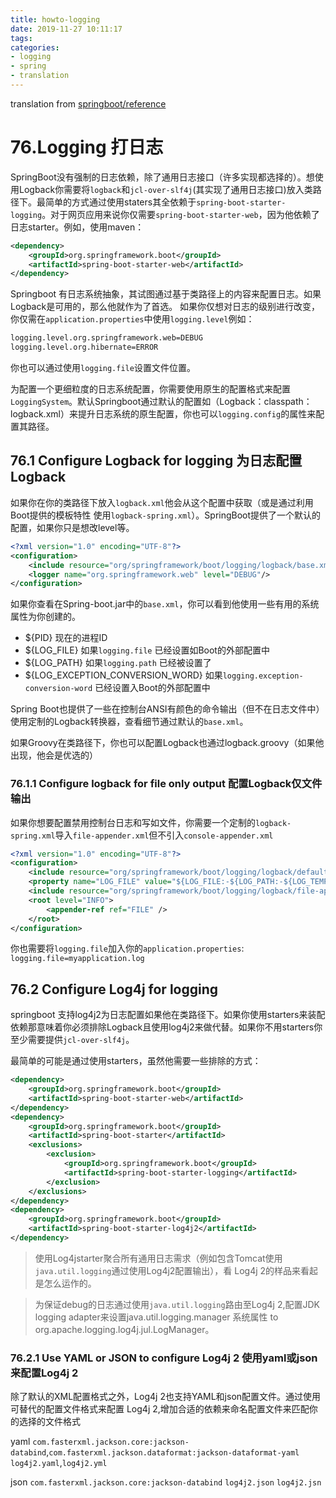 ```yaml
---
title: howto-logging
date: 2019-11-27 10:11:17
tags:
categories:
- logging
- spring
- translation
---
```


translation from [springboot/reference](https://docs.spring.io/spring-boot/docs/1.5.12.RELEASE/reference/html/howto-logging.html)

# 76.Logging 打日志

SpringBoot没有强制的日志依赖，除了通用日志接口（许多实现都选择的）。想使用Logback你需要将`logback`和`jcl-over-slf4j`(其实现了通用日志接口)放入类路径下。最简单的方式通过使用staters其全依赖于`spring-boot-starter-logging`。对于网页应用来说你仅需要`spring-boot-starter-web`，因为他依赖了日志starter。例如，使用maven：
```xml
<dependency>
    <groupId>org.springframework.boot</groupId>
    <artifactId>spring-boot-starter-web</artifactId>
</dependency>
```

Springboot 有日志系统抽象，其试图通过基于类路径上的内容来配置日志。如果Logback是可用的，那么他就作为了首选。
如果你仅想对日志的级别进行改变，你仅需在`application.properties`中使用`logging.level`例如：

```xml
logging.level.org.springframework.web=DEBUG
logging.level.org.hibernate=ERROR
```
你也可以通过使用`logging.file`设置文件位置。

为配置一个更细粒度的日志系统配置，你需要使用原生的配置格式来配置`LoggingSystem`。默认Springboot通过默认的配置如（Logback：classpath：logback.xml）来提升日志系统的原生配置，你也可以`logging.config`的属性来配置其路径。

## 76.1 Configure Logback for logging 为日志配置Logback

如果你在你的类路径下放入`logback.xml`他会从这个配置中获取（或是通过利用Boot提供的模板特性 使用`logback-spring.xml`）。SpringBoot提供了一个默认的配置，如果你只是想改level等。
```xml
<?xml version="1.0" encoding="UTF-8"?>
<configuration>
    <include resource="org/springframework/boot/logging/logback/base.xml"/>
    <logger name="org.springframework.web" level="DEBUG"/>
</configuration>
```

如果你查看在Spring-boot.jar中的`base.xml`，你可以看到他使用一些有用的系统属性为你创建的。

- ${PID} 现在的进程ID
- ${LOG_FILE} 如果`logging.file` 已经设置如Boot的外部配置中
- ${LOG_PATH} 如果`logging.path` 已经被设置了
- ${LOG_EXCEPTION_CONVERSION_WORD} 如果`logging.exception-conversion-word` 已经设置入Boot的外部配置中

Spring Boot也提供了一些在控制台ANSI有颜色的命令输出（但不在日志文件中）使用定制的Logback转换器，查看细节通过默认的`base.xml`。

如果Groovy在类路径下，你也可以配置Logback也通过logback.groovy（如果他出现，他会是优选的）

### 76.1.1 Configure logback for file only output 配置Logback仅文件输出

如果你想要配置禁用控制台日志和写如文件，你需要一个定制的`logback-spring.xml`导入`file-appender.xml`但不引入`console-appender.xml`
```xml
<?xml version="1.0" encoding="UTF-8"?>
<configuration>
    <include resource="org/springframework/boot/logging/logback/defaults.xml" />
    <property name="LOG_FILE" value="${LOG_FILE:-${LOG_PATH:-${LOG_TEMP:-${java.io.tmpdir:-/tmp}}/}spring.log}"/>
    <include resource="org/springframework/boot/logging/logback/file-appender.xml" />
    <root level="INFO">
        <appender-ref ref="FILE" />
    </root>
</configuration>
```
你也需要将`logging.file`加入你的`application.properties`:
`logging.file=myapplication.log`

## 76.2 Configure Log4j for logging 
springboot 支持log4j2为日志配置如果他在类路径下。如果你使用starters来装配依赖那意味着你必须排除Logback且使用log4j2来做代替。如果你不用starters你至少需要提供`jcl-over-slf4j`。

最简单的可能是通过使用starters，虽然他需要一些排除的方式：

```xml
<dependency>
    <groupId>org.springframework.boot</groupId>
    <artifactId>spring-boot-starter-web</artifactId>
</dependency>
<dependency>
    <groupId>org.springframework.boot</groupId>
    <artifactId>spring-boot-starter</artifactId>
    <exclusions>
        <exclusion>
            <groupId>org.springframework.boot</groupId>
            <artifactId>spring-boot-starter-logging</artifactId>
        </exclusion>
    </exclusions>
</dependency>
<dependency>
    <groupId>org.springframework.boot</groupId>
    <artifactId>spring-boot-starter-log4j2</artifactId>
</dependency>
```

> 使用Log4jstarter聚合所有通用日志需求（例如包含Tomcat使用`java.util.logging`通过使用Log4j2配置输出），看 Log4j 2的样品来看起是怎么运作的。

> 为保证debug的日志通过使用`java.util.logging`路由至Log4j 2,配置JDK logging adapter来设置java.util.logging.manager 系统属性 to org.apache.logging.log4j.jul.LogManager。


### 76.2.1 Use YAML or JSON to configure Log4j 2 使用yaml或json来配置Log4j 2

除了默认的XML配置格式之外，Log4j 2也支持YAML和json配置文件。通过使用可替代的配置文件格式来配置 Log4j 2,增加合适的依赖来命名配置文件来匹配你的选择的文件格式

yaml `com.fasterxml.jackson.core:jackson-databind`,`com.fasterxml.jackson.dataformat:jackson-dataformat-yaml` `log4j2.yaml`,`log4j2.yml`


json `com.fasterxml.jackson.core:jackson-databind` `log4j2.json` `log4j2.jsn`